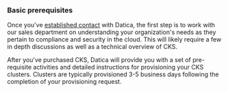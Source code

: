 ### Basic prerequisites

Once you've [established contact](https://datica.com/contact) with Datica, the first step is to work with our sales department on understanding your organization's needs as they pertain to compliance and security in the cloud. This will likely require a few in depth discussions as well as a technical overview of CKS.

After you've purchased CKS, Datica will provide you with a set of pre-requisite activities and detailed instructions for provisioning your CKS clusters. Clusters are typically provisioned 3-5 business days following the completion of your provisioning request.